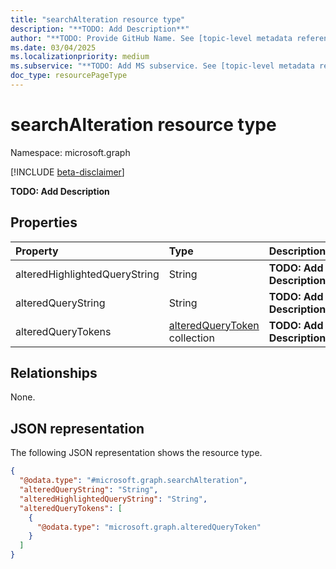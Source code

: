 ```yaml
---
title: "searchAlteration resource type"
description: "**TODO: Add Description**"
author: "**TODO: Provide GitHub Name. See [topic-level metadata reference](https://aka.ms/msgo?pagePath=Document-APIs/Guidelines/Metadata)**"
ms.date: 03/04/2025
ms.localizationpriority: medium
ms.subservice: "**TODO: Add MS subservice. See [topic-level metadata reference](https://aka.ms/msgo?pagePath=Document-APIs/Guidelines/Metadata)**"
doc_type: resourcePageType
---
```


# searchAlteration resource type

Namespace: microsoft.graph

[!INCLUDE [beta-disclaimer](../../includes/beta-disclaimer.md)]

**TODO: Add Description**


## Properties
|Property|Type|Description|
|:---|:---|:---|
|alteredHighlightedQueryString|String|**TODO: Add Description**|
|alteredQueryString|String|**TODO: Add Description**|
|alteredQueryTokens|[alteredQueryToken](../resources/alteredquerytoken.md) collection|**TODO: Add Description**|

## Relationships
None.

## JSON representation
The following JSON representation shows the resource type.
<!-- {
  "blockType": "resource",
  "@odata.type": "microsoft.graph.searchAlteration"
}
-->
``` json
{
  "@odata.type": "#microsoft.graph.searchAlteration",
  "alteredQueryString": "String",
  "alteredHighlightedQueryString": "String",
  "alteredQueryTokens": [
    {
      "@odata.type": "microsoft.graph.alteredQueryToken"
    }
  ]
}
```

